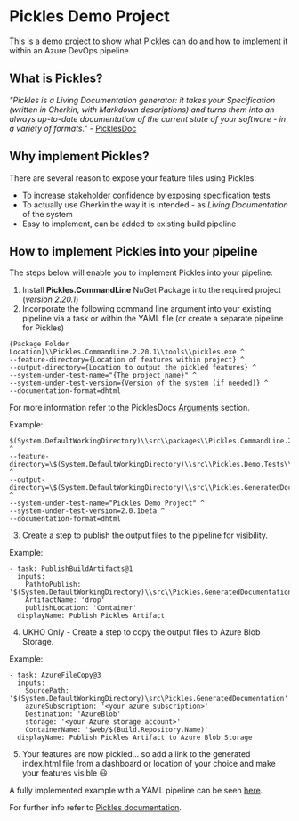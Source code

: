 # Pickles Demo Project

This is a demo project to show what Pickles can do and how to implement it within an Azure DevOps pipeline.

## What is Pickles?

*"Pickles is a Living Documentation generator: it takes your Specification (written in Gherkin, with Markdown descriptions) and turns them into an always up-to-date documentation of the current state of your software - in a variety of formats."* - [PicklesDoc](http://www.picklesdoc.com/)

## Why implement Pickles?

There are several reason to expose your feature files using Pickles:

* To increase stakeholder confidence by exposing specification tests
* To actually use Gherkin the way it is intended - as _Living Documentation_ of the system
* Easy to implement, can be added to existing build pipeline

## How to implement Pickles into your pipeline

The steps below will enable you to implement Pickles into your pipeline:

  1. Install **Pickles.CommandLine** NuGet Package into the required project (*version 2.20.1*)
  2. Incorporate the following command line argument into your existing pipeline via a task or within the YAML file (or create a separate pipeline for Pickles)

    {Package Folder Location}\\Pickles.CommandLine.2.20.1\\tools\\pickles.exe ^
    --feature-directory={Location of features within project} ^
    --output-directory={Location to output the pickled features} ^
    --system-under-test-name="{The project name}" ^
    --system-under-test-version={Version of the system (if needed)} ^
    --documentation-format=dhtml

For more information refer to the PicklesDocs [Arguments](http://docs.picklesdoc.com/en/latest/Arguments/) section.

Example:

	$(System.DefaultWorkingDirectory)\\src\\packages\\Pickles.CommandLine.2.20.1\\tools\\pickles.exe ^
	--feature-directory=\$(System.DefaultWorkingDirectory)\\src\\Pickles.Demo.Tests\\ ^
	--output-directory=\$(System.DefaultWorkingDirectory)\\src\\Pickles.GeneratedDocumentation ^
	--system-under-test-name="Pickles Demo Project" ^
	--system-under-test-version=2.0.1beta ^
	--documentation-format=dhtml

 3.  Create a step to publish the output files to the pipeline for visibility.
 
 Example: 

    - task: PublishBuildArtifacts@1
      inputs:
        PathtoPublish: '$(System.DefaultWorkingDirectory)\\src\\Pickles.GeneratedDocumentation'
        ArtifactName: 'drop'
        publishLocation: 'Container'
      displayName: Publish Pickles Artifact  

 4.  UKHO Only - Create a step to copy the output files to Azure Blob Storage.

 Example:

    - task: AzureFileCopy@3
      inputs:
        SourcePath: '$(System.DefaultWorkingDirectory)\src\Pickles.GeneratedDocumentation'
        azureSubscription: '<your azure subscription>'
        Destination: 'AzureBlob'
        storage: '<your Azure storage account>'
        ContainerName: '$web/$(Build.Repository.Name)'
      displayName: Publish Pickles Artifact to Azure Blob Storage
 
 5. Your features are now pickled... so add a link to the generated index.html file from a dashboard or location of your choice and make your features visible :smiley:
 
A fully implemented example with a YAML pipeline can be seen [here](https://github.com/UKHO/pickles-demo-project/blob/master/azure-pipelines.yml).

For further info refer to [Pickles documentation](http://docs.picklesdoc.com/en/latest/).
